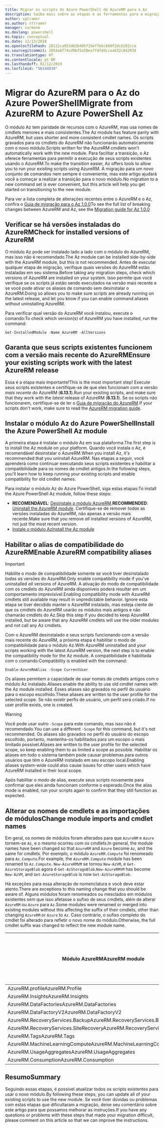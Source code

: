 ```yaml
---
title: Migrar os scripts do Azure PowerShell do AzureRM para o Az
description: Saiba mais sobre as etapas e as ferramentas para a migração de scripts do módulo AzureRM para o novo módulo Az.
author: sptramer
ms.author: sttramer
manager: carmonm
ms.devlang: powershell
ms.topic: conceptual
ms.date: 12/13/2018
ms.openlocfilehash: 28122ca953d62b405f19effbbc680f2dc6202cca
ms.sourcegitcommit: 2054a8f74cd9bf5a50ea7fdfddccaa632c842934
ms.translationtype: HT
ms.contentlocale: pt-BR
ms.lasthandoff: 02/12/2019
ms.locfileid: "56144030"
---
```

# <a name="migrate-from-azurerm-to-azure-powershell-az"></a><span data-ttu-id="2aafd-103">Migrar do AzureRM para o Az do Azure PowerShell</span><span class="sxs-lookup"><span data-stu-id="2aafd-103">Migrate from AzureRM to Azure PowerShell Az</span></span>

<span data-ttu-id="2aafd-104">O módulo Az tem paridade de recursos com o AzureRM, mas usa nomes de cmdlets menores e mais consistentes.</span><span class="sxs-lookup"><span data-stu-id="2aafd-104">The Az module has feature parity with AzureRM, but uses shorter and more consistent cmdlet names.</span></span>
<span data-ttu-id="2aafd-105">Os scripts gravados para os cmdlets do AzureRM não funcionarão automaticamente com o novo módulo.</span><span class="sxs-lookup"><span data-stu-id="2aafd-105">Scripts written for the AzureRM cmdlets won't automatically work with the new module.</span></span> <span data-ttu-id="2aafd-106">Para facilitar a transição, o Az oferece ferramentas para permitir a execução de seus scripts existentes usando o AzureRM.</span><span class="sxs-lookup"><span data-stu-id="2aafd-106">To make the transition easier, Az offers tools to allow you to run your existing scripts using AzureRM.</span></span> <span data-ttu-id="2aafd-107">A migração para um novo conjunto de comandos nem sempre é conveniente, mas este artigo ajudará você a começar a realizar a transição para o novo módulo.</span><span class="sxs-lookup"><span data-stu-id="2aafd-107">No migration to a new command set is ever convenient, but this article will help you get started on transitioning to the new module.</span></span>

<span data-ttu-id="2aafd-108">Para ver a lista completa de alterações recentes entre o AzureRM e o Az, confira o [Guia de migração para o Az 1.0.0](migrate-az-1.0.0.md)</span><span class="sxs-lookup"><span data-stu-id="2aafd-108">To see the full list of breaking changes between AzureRM and Az, see the [Migration guide for Az 1.0.0](migrate-az-1.0.0.md)</span></span>

## <a name="check-for-installed-versions-of-azurerm"></a><span data-ttu-id="2aafd-109">Verificar se há versões instaladas do AzureRM</span><span class="sxs-lookup"><span data-stu-id="2aafd-109">Check for installed versions of AzureRM</span></span>

<span data-ttu-id="2aafd-110">O módulo Az pode ser instalado lado a lado com o módulo do AzureRM, mas isso não é recomendado.</span><span class="sxs-lookup"><span data-stu-id="2aafd-110">The Az module can be installed side-by-side with the AzureRM module, but this is not recommended.</span></span> <span data-ttu-id="2aafd-111">Antes de executar qualquer etapa de migração, verifique quais versões do AzureRM estão instaladas em seu sistema.</span><span class="sxs-lookup"><span data-stu-id="2aafd-111">Before taking any migration steps, check which versions of AzureRM are installed on your system.</span></span> <span data-ttu-id="2aafd-112">Isso permite que você verifique se os scripts já estão sendo executados na versão mais recente e se você pode ativar os aliases de comando sem desinstalar o AzureRM.</span><span class="sxs-lookup"><span data-stu-id="2aafd-112">Doing so allows you to make sure scripts are already running on the latest release, and let you know if you can enable command aliases without uninstalling AzureRM.</span></span>

<span data-ttu-id="2aafd-113">Para verificar qual versão do AzureRM você instalou, execute o comando:</span><span class="sxs-lookup"><span data-stu-id="2aafd-113">To check which version(s) of AzureRM you have installed, run the command:</span></span>

```powershell-interactive
Get-InstalledModule -Name AzureRM -AllVersions
```

## <a name="ensure-your-existing-scripts-work-with-the-latest-azurerm-release"></a><span data-ttu-id="2aafd-114">Garanta que seus scripts existentes funcionem com a versão mais recente do AzureRM</span><span class="sxs-lookup"><span data-stu-id="2aafd-114">Ensure your existing scripts work with the latest AzureRM release</span></span>

<span data-ttu-id="2aafd-115">Essa é a etapa mais importante!</span><span class="sxs-lookup"><span data-stu-id="2aafd-115">This is the most important step!</span></span> <span data-ttu-id="2aafd-116">Execute seus scripts existentes e certifique-se de que eles funcionam com a versão _mais recente_ do AzureRM (__6.13.1__).</span><span class="sxs-lookup"><span data-stu-id="2aafd-116">Run your existing scripts, and make sure that they work with the _latest_ release of AzureRM (__6.13.1__).</span></span> <span data-ttu-id="2aafd-117">Se os scripts não funcionarem, certifique-se de ler o [Guia de migração do AzureRM](/powershell/azure/azurerm/migration-guide.6.0.0).</span><span class="sxs-lookup"><span data-stu-id="2aafd-117">If your scripts don't work, make sure to read the [AzureRM migration guide](/powershell/azure/azurerm/migration-guide.6.0.0).</span></span>

## <a name="install-the-azure-powershell-az-module"></a><span data-ttu-id="2aafd-118">Instalar o módulo Az do Azure PowerShell</span><span class="sxs-lookup"><span data-stu-id="2aafd-118">Install the Azure PowerShell Az module</span></span>

<span data-ttu-id="2aafd-119">A primeira etapa é instalar o módulo Az em sua plataforma.</span><span class="sxs-lookup"><span data-stu-id="2aafd-119">The first step is to install the Az module on your platform.</span></span> <span data-ttu-id="2aafd-120">Quando você instala o Az, é recomendável desinstalar o AzureRM.</span><span class="sxs-lookup"><span data-stu-id="2aafd-120">When you install Az, it's recommended that you uninstall AzureRM.</span></span> <span data-ttu-id="2aafd-121">Nas etapas a seguir, você aprenderá como continuar executando seus scripts existentes e habilitar a compatibilidade para os nomes de cmdlet antigos.</span><span class="sxs-lookup"><span data-stu-id="2aafd-121">In the following steps, you'll learn how to keep running your existing scripts and enable compatibility for old cmdlet names.</span></span>

<span data-ttu-id="2aafd-122">Para instalar o módulo Az do Azure PowerShell, siga estas etapas:</span><span class="sxs-lookup"><span data-stu-id="2aafd-122">To install the Azure PowerShell Az module, follow these steps:</span></span>

* <span data-ttu-id="2aafd-123">__RECOMENDÁVEL__: [Desinstale o módulo AzureRM](/powershell/azure/uninstall-az-ps#uninstall-the-azurerm-module).</span><span class="sxs-lookup"><span data-stu-id="2aafd-123">__RECOMMENDED__: [Uninstall the AzureRM module](/powershell/azure/uninstall-az-ps#uninstall-the-azurerm-module).</span></span>
  <span data-ttu-id="2aafd-124">Certifique-se de remover _todas_ as versões instaladas do AzureRM, não apenas a versão mais recente.</span><span class="sxs-lookup"><span data-stu-id="2aafd-124">Make sure that you remove _all_ installed versions of AzureRM, not just the most recent version.</span></span>
* [<span data-ttu-id="2aafd-125">Instale o módulo Az</span><span class="sxs-lookup"><span data-stu-id="2aafd-125">Install the Az module</span></span>](install-az-ps.md)

## <a name="a-namealiasesenable-azurerm-compatibility-aliases"></a><span data-ttu-id="2aafd-126"><a name="aliases"/>Habilitar o alias de compatibilidade do AzureRM</span><span class="sxs-lookup"><span data-stu-id="2aafd-126"><a name="aliases"/>Enable AzureRM compatibility aliases</span></span> 

> [!IMPORTANT]
>
> <span data-ttu-id="2aafd-127">Habilite o modo de compatibilidade somente se você tiver desinstalado _todas as_ versões do AzureRM.</span><span class="sxs-lookup"><span data-stu-id="2aafd-127">Only enable compatibility mode if you've uninstalled _all_ versions of AzureRM.</span></span> <span data-ttu-id="2aafd-128">A ativação do modo de compatibilidade com os cmdlets do AzureRM ainda disponíveis poderá resultar em um comportamento imprevisível.</span><span class="sxs-lookup"><span data-stu-id="2aafd-128">Enabling compatibility mode with AzureRM cmdlets still available may result in unpredictable behavior.</span></span> <span data-ttu-id="2aafd-129">Ignore esta etapa se tiver decidido manter o AzureRM instalado, mas esteja ciente de que os cmdlets do AzureRM usarão os módulos mais antigos e não chamarão cmdlets do Az.</span><span class="sxs-lookup"><span data-stu-id="2aafd-129">Skip this step if you decided to keep AzureRM installed, but be aware that any AzureRM cmdlets will use the older modules and not call any Az cmdlets.</span></span>

<span data-ttu-id="2aafd-130">Com o AzureRM desinstalado e seus scripts funcionando com a versão mais recente do AzureRM, a próxima etapa é habilitar o modo de compatibilidade para o módulo Az.</span><span class="sxs-lookup"><span data-stu-id="2aafd-130">With AzureRM uninstalled and your scripts working with the latest AzureRM version, the next step is to enable the compatibility mode for the Az module.</span></span> <span data-ttu-id="2aafd-131">A compatibilidade é habilitada com o comando:</span><span class="sxs-lookup"><span data-stu-id="2aafd-131">Compatibility is enabled with the command:</span></span>

```powershell-interactive
Enable-AzureRmAlias -Scope CurrentUser
```

<span data-ttu-id="2aafd-132">Os aliases permitem a capacidade de usar nomes de cmdlets antigos com o módulo Az instalado.</span><span class="sxs-lookup"><span data-stu-id="2aafd-132">Aliases enable the ability to use old cmdlet names with the Az module installed.</span></span> <span data-ttu-id="2aafd-133">Esses aliases são gravados no perfil do usuário para o escopo escolhido.</span><span class="sxs-lookup"><span data-stu-id="2aafd-133">These aliases are written to the user profile for the selected scope.</span></span> <span data-ttu-id="2aafd-134">Se não existir perfis de usuário, um perfil será criado.</span><span class="sxs-lookup"><span data-stu-id="2aafd-134">If no user profile exists, one is created.</span></span>

> [!WARNING]
>
> <span data-ttu-id="2aafd-135">Você pode usar outro `-Scope` para este comando, mas isso não é recomendado.</span><span class="sxs-lookup"><span data-stu-id="2aafd-135">You can use a different `-Scope` for this command, but it's not recommended.</span></span> <span data-ttu-id="2aafd-136">Os aliases são gravados no perfil do usuário do escopo escolhido, portanto, mantenha-os habilitados para um escopo o mais limitado possível.</span><span class="sxs-lookup"><span data-stu-id="2aafd-136">Aliases are written to the user profile for the selected scope, so keep enabling them to as limited a scope as possible.</span></span> <span data-ttu-id="2aafd-137">Habilitar os aliases em todo o sistema também pode causar problemas para outros usuários que têm o AzureRM instalado em seu escopo local.</span><span class="sxs-lookup"><span data-stu-id="2aafd-137">Enabling aliases system-wide could also cause issues for other users which have AzureRM installed in their local scope.</span></span>

<span data-ttu-id="2aafd-138">Após habilitar o modo de alias, execute seus scripts novamente para confirmar que eles ainda funcionam conforme o esperado.</span><span class="sxs-lookup"><span data-stu-id="2aafd-138">Once the alias mode is enabled, run your scripts again to confirm that they still function as expected.</span></span> 

## <a name="change-module-imports-and-cmdlet-names"></a><span data-ttu-id="2aafd-139">Alterar os nomes de cmdlets e as importações de módulos</span><span class="sxs-lookup"><span data-stu-id="2aafd-139">Change module imports and cmdlet names</span></span>

<span data-ttu-id="2aafd-140">Em geral, os nomes de módulos foram alterados para que `AzureRM` e `Azure` tornem-se `Az`, e o mesmo ocorreu com os cmdlets.</span><span class="sxs-lookup"><span data-stu-id="2aafd-140">In general, the module names have been changed so that `AzureRM` and `Azure` become `Az`, and the same for cmdlets.</span></span>
<span data-ttu-id="2aafd-141">Por exemplo, o módulo `AzureRM.Compute` foi renomeado para `Az.Compute`.</span><span class="sxs-lookup"><span data-stu-id="2aafd-141">For example, the `AzureRM.Compute` module has been renamed to `Az.Compute`.</span></span> <span data-ttu-id="2aafd-142">`New-AzureRMVM` se tornou `New-AzVM`, e `Get-AzureStorageBlob` agora é `Get-AzStorageBlob`.</span><span class="sxs-lookup"><span data-stu-id="2aafd-142">`New-AzureRMVM` has become `New-AzVM`, and `Get-AzureStorageBlob` is now `Get-AzStorageBlob`.</span></span>

<span data-ttu-id="2aafd-143">Há exceções para essa alteração de nomenclatura e você deve estar atento.</span><span class="sxs-lookup"><span data-stu-id="2aafd-143">There are exceptions to this naming change that you should be aware of.</span></span> <span data-ttu-id="2aafd-144">Alguns módulos foram renomeados ou mesclados em módulos existentes sem que isso afetasse o sufixo de seus cmdlets, além de alterar `AzureRM` ou `Azure` para `Az`.</span><span class="sxs-lookup"><span data-stu-id="2aafd-144">Some modules were renamed or merged into existing modules without this affecting the suffix of their cmdlets, other than changing `AzureRM` or `Azure` to `Az`.</span></span> <span data-ttu-id="2aafd-145">Caso contrário, o sufixo completo do cmdlet foi alterado para refletir o novo nome do módulo.</span><span class="sxs-lookup"><span data-stu-id="2aafd-145">Otherwise, the full cmdlet suffix was changed to reflect the new module name.</span></span>

| <span data-ttu-id="2aafd-146">Módulo AzureRM</span><span class="sxs-lookup"><span data-stu-id="2aafd-146">AzureRM module</span></span> | <span data-ttu-id="2aafd-147">Módulo Az</span><span class="sxs-lookup"><span data-stu-id="2aafd-147">Az module</span></span> | <span data-ttu-id="2aafd-148">O sufixo do cmdlet foi alterado?</span><span class="sxs-lookup"><span data-stu-id="2aafd-148">Cmdlet suffix changed?</span></span> |
|----------------|-----------|------------------------|
| <span data-ttu-id="2aafd-149">AzureRM.profile</span><span class="sxs-lookup"><span data-stu-id="2aafd-149">AzureRM.Profile</span></span> | <span data-ttu-id="2aafd-150">Az.Accounts</span><span class="sxs-lookup"><span data-stu-id="2aafd-150">Az.Accounts</span></span> | <span data-ttu-id="2aafd-151">Sim</span><span class="sxs-lookup"><span data-stu-id="2aafd-151">Yes</span></span> |
| <span data-ttu-id="2aafd-152">AzureRM.Insights</span><span class="sxs-lookup"><span data-stu-id="2aafd-152">AzureRM.Insights</span></span> | <span data-ttu-id="2aafd-153">Az.Monitor</span><span class="sxs-lookup"><span data-stu-id="2aafd-153">Az.Monitor</span></span> | <span data-ttu-id="2aafd-154">Sim</span><span class="sxs-lookup"><span data-stu-id="2aafd-154">Yes</span></span> |
| <span data-ttu-id="2aafd-155">AzureRM.DataFactories</span><span class="sxs-lookup"><span data-stu-id="2aafd-155">AzureRM.DataFactories</span></span> | <span data-ttu-id="2aafd-156">Az.DataFactory</span><span class="sxs-lookup"><span data-stu-id="2aafd-156">Az.DataFactory</span></span> | <span data-ttu-id="2aafd-157">Sim</span><span class="sxs-lookup"><span data-stu-id="2aafd-157">Yes</span></span> |
| <span data-ttu-id="2aafd-158">AzureRM.DataFactoryV2</span><span class="sxs-lookup"><span data-stu-id="2aafd-158">AzureRM.DataFactoryV2</span></span> | <span data-ttu-id="2aafd-159">Az.DataFactory</span><span class="sxs-lookup"><span data-stu-id="2aafd-159">Az.DataFactory</span></span> | <span data-ttu-id="2aafd-160">Sim</span><span class="sxs-lookup"><span data-stu-id="2aafd-160">Yes</span></span> |
| <span data-ttu-id="2aafd-161">AzureRM.RecoveryServices.Backup</span><span class="sxs-lookup"><span data-stu-id="2aafd-161">AzureRM.RecoveryServices.Backup</span></span> | <span data-ttu-id="2aafd-162">Az.RecoveryServices</span><span class="sxs-lookup"><span data-stu-id="2aafd-162">Az.RecoveryServices</span></span> | <span data-ttu-id="2aafd-163">Não </span><span class="sxs-lookup"><span data-stu-id="2aafd-163">No</span></span> |
| <span data-ttu-id="2aafd-164">AzureRM.RecoveryServices.SiteRecovery</span><span class="sxs-lookup"><span data-stu-id="2aafd-164">AzureRM.RecoveryServices.SiteRecovery</span></span> | <span data-ttu-id="2aafd-165">Az.RecoveryServices</span><span class="sxs-lookup"><span data-stu-id="2aafd-165">Az.RecoveryServices</span></span> | <span data-ttu-id="2aafd-166">Não </span><span class="sxs-lookup"><span data-stu-id="2aafd-166">No</span></span> |
| <span data-ttu-id="2aafd-167">AzureRM.Tags</span><span class="sxs-lookup"><span data-stu-id="2aafd-167">AzureRM.Tags</span></span> | <span data-ttu-id="2aafd-168">Az.Resources</span><span class="sxs-lookup"><span data-stu-id="2aafd-168">Az.Resources</span></span> | <span data-ttu-id="2aafd-169">Não </span><span class="sxs-lookup"><span data-stu-id="2aafd-169">No</span></span> |
| <span data-ttu-id="2aafd-170">AzureRM.MachineLearningCompute</span><span class="sxs-lookup"><span data-stu-id="2aafd-170">AzureRM.MachineLearningCompute</span></span> | <span data-ttu-id="2aafd-171">Az.MachineLearning</span><span class="sxs-lookup"><span data-stu-id="2aafd-171">Az.MachineLearning</span></span> | <span data-ttu-id="2aafd-172">Não </span><span class="sxs-lookup"><span data-stu-id="2aafd-172">No</span></span> |
| <span data-ttu-id="2aafd-173">AzureRM.UsageAggregates</span><span class="sxs-lookup"><span data-stu-id="2aafd-173">AzureRM.UsageAggregates</span></span> | <span data-ttu-id="2aafd-174">Az.Billing</span><span class="sxs-lookup"><span data-stu-id="2aafd-174">Az.Billing</span></span> | <span data-ttu-id="2aafd-175">Não </span><span class="sxs-lookup"><span data-stu-id="2aafd-175">No</span></span> |
| <span data-ttu-id="2aafd-176">AzureRM.Consumption</span><span class="sxs-lookup"><span data-stu-id="2aafd-176">AzureRM.Consumption</span></span> | <span data-ttu-id="2aafd-177">Az.Billing</span><span class="sxs-lookup"><span data-stu-id="2aafd-177">Az.Billing</span></span> | <span data-ttu-id="2aafd-178">Não </span><span class="sxs-lookup"><span data-stu-id="2aafd-178">No</span></span> |

## <a name="summary"></a><span data-ttu-id="2aafd-179">Resumo</span><span class="sxs-lookup"><span data-stu-id="2aafd-179">Summary</span></span>

<span data-ttu-id="2aafd-180">Seguindo essas etapas, é possível atualizar todos os scripts existentes para usar o novo módulo.</span><span class="sxs-lookup"><span data-stu-id="2aafd-180">By following these steps, you can update all of your existing scripts to use the new module.</span></span> <span data-ttu-id="2aafd-181">Se você tiver dúvidas ou problemas com estas etapas que dificultaram a migração, deixe seu comentário sobre este artigo para que possamos melhorar as instruções.</span><span class="sxs-lookup"><span data-stu-id="2aafd-181">If you have any questions or problems with these steps that made your migration difficult, please comment on this article so that we can improve the instructions.</span></span>
